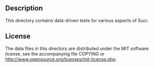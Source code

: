 Description
------------

This directory contains data-driven tests for various aspects of Sucr.

License
--------

The data files in this directory are distributed under the MIT software
license, see the accompanying file COPYING or
http://www.opensource.org/licenses/mit-license.php.

